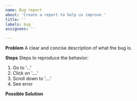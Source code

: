 ```yaml
---
name: Bug report
about: 'Create a report to help us improve '
title: ''
labels: bug
assignees: ''

---
```


**Problem**
A clear and concise description of what the bug is.

**Steps**
Steps to reproduce the behavior:
1. Go to '...'
2. Click on '....'
3. Scroll down to '....'
4. See error

**Possible Solution**
